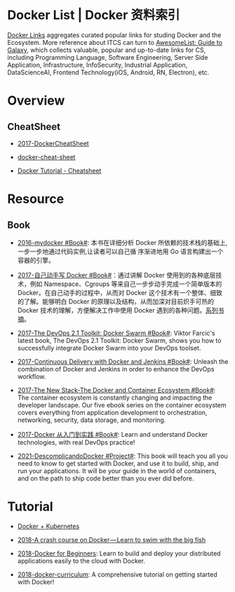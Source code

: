 # Docker List | Docker 资料索引

[Docker Links](./https://parg.co/o90) aggregates curated popular links for studing Docker and the Ecosystem. More reference about ITCS can turn to [AwesomeList: Guide to Galaxy](https://github.com/wx-chevalier/Awesome-Lists), which collects valuable, popular and up-to-date links for CS, including Programming Language, Software Engineering, Server Side Application, Infrastructure, InfoSecurity, Industrial Application, DataScienceAI, Frontend Technology(iOS, Android, RN, Electron), etc.

# Overview

## CheatSheet

- [2017-DockerCheatSheet](https://github.com/eon01/DockerCheatSheet)

- [docker-cheat-sheet](https://github.com/wsargent/docker-cheat-sheet#images)

- [Docker Tutorial - Cheatsheet](https://gist.github.com/botchagalupe/53695f50eebbd3eaa9aa)

# Resource

## Book

- [2016-mydocker #Book#](https://github.com/xianlubird/mydocker): 本书在详细分析 Docker 所依赖的技术栈的基础上,一步一步地通过代码实例,让读者可以自己循 序渐进地用 Go 语言构建出一个容器的引擎。

- [2017-自己动手写 Docker #Book#](http://www.phei.com.cn/module/goods/wssd_content.jsp?bookid=50014)：通过讲解 Docker 使用到的各种底层技术，例如 Namespace、Cgroups 等来自己一步步动手完成一个简单版本的 Docker。在自己动手的过程中，从而对 Docker 这个技术有一个整体、细致的了解。能够明白 Docker 的原理以及结构，从而加深对目前炽手可热的 Docker 技术的理解，方便解决工作中使用 Docker 遇到的各种问题。[系列书摘](https://yq.aliyun.com/articles/64928)。

- [2017-The DevOps 2.1 Toolkit: Docker Swarm #Book#](https://parg.co/bjC): Viktor Farcic's latest book, The DevOps 2.1 Toolkit: Docker Swarm, shows you how to successfully integrate Docker Swarm into your DevOps toolset.

- [2017-Continuous Delivery with Docker and Jenkins #Book#](https://parg.co/UrV): Unleash the combination of Docker and Jenkins in order to enhance the DevOps workflow.

- [2017-The New Stack-The Docker and Container Ecosystem #Book#](https://thenewstack.io/ebooks/): The container ecosystem is constantly changing and impacting the developer landscape. Our five ebook series on the container ecosystem covers everything from application development to orchestration, networking, security, data storage, and monitoring.

- [2017-Docker 从入门到实践 #Book#](https://github.com/yeasy/docker_practice): Learn and understand Docker technologies, with real DevOps practice!

- [2021-DescomplicandoDocker #Project#](https://github.com/badtuxx/DescomplicandoDocker): This book will teach you all you need to know to get started with Docker, and use it to build, ship, and run your applications. It will be your guide in the world of containers, and on the path to ship code better than you ever did before.

# Tutorial

- [Docker + Kubernetes](https://parg.co/UVt)

- [2018-A crash course on Docker — Learn to swim with the big fish](https://parg.co/UvP)

- [2018-Docker for Beginners](https://docker-curriculum.com/): Learn to build and deploy your distributed applications easily to the cloud with Docker.

- [2018-docker-curriculum](https://github.com/prakhar1989/docker-curriculum): A comprehensive tutorial on getting started with Docker!
